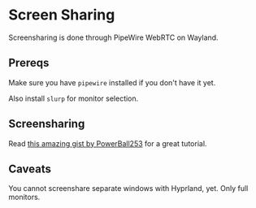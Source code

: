 # Screen Sharing

Screensharing is done through PipeWire WebRTC on Wayland.

## Prereqs

Make sure you have `pipewire` installed if you don't have it yet.

Also install `slurp` for monitor selection.

## Screensharing

Read [this amazing gist by PowerBall253](https://gist.github.com/PowerBall253/2dea6ddf6974ba4e5d26c3139ffb7580) for a great tutorial.

## Caveats

You cannot screenshare separate windows with Hyprland, yet. Only full monitors.
